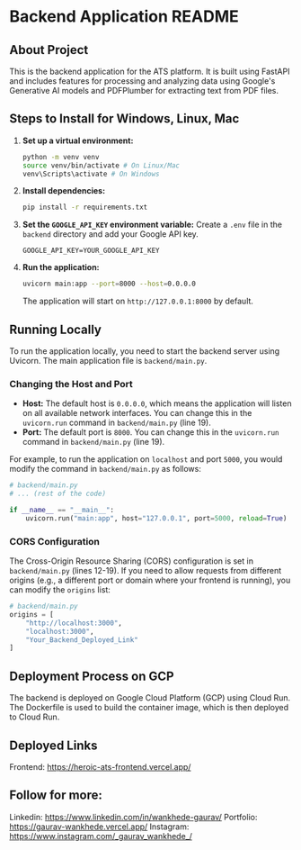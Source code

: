 # Backend Application README

## About Project
This is the backend application for the ATS platform. It is built using FastAPI and includes features for processing and analyzing data using Google's Generative AI models and PDFPlumber for extracting text from PDF files.

## Steps to Install for Windows, Linux, Mac

1. **Set up a virtual environment:**
    ```bash
    python -m venv venv
    source venv/bin/activate # On Linux/Mac
    venv\Scripts\activate # On Windows
    ```
2. **Install dependencies:**
    ```bash
    pip install -r requirements.txt
    ```
3. **Set the `GOOGLE_API_KEY` environment variable:**
    Create a `.env` file in the `backend` directory and add your Google API key.
    ```env
    GOOGLE_API_KEY=YOUR_GOOGLE_API_KEY
    ```
4. **Run the application:**
    ```bash
    uvicorn main:app --port=8000 --host=0.0.0.0
    ```
    The application will start on `http://127.0.0.1:8000` by default.

## Running Locally

To run the application locally, you need to start the backend server using Uvicorn. The main application file is `backend/main.py`.

### Changing the Host and Port

-   **Host:** The default host is `0.0.0.0`, which means the application will listen on all available network interfaces. You can change this in the `uvicorn.run` command in `backend/main.py` (line 19).
-   **Port:** The default port is `8000`. You can change this in the `uvicorn.run` command in `backend/main.py` (line 19).

For example, to run the application on `localhost` and port `5000`, you would modify the command in `backend/main.py` as follows:

```python
# backend/main.py
# ... (rest of the code)

if __name__ == "__main__":
    uvicorn.run("main:app", host="127.0.0.1", port=5000, reload=True)
```

### CORS Configuration

The Cross-Origin Resource Sharing (CORS) configuration is set in `backend/main.py` (lines 12-19). If you need to allow requests from different origins (e.g., a different port or domain where your frontend is running), you can modify the `origins` list:

```python
# backend/main.py
origins = [
    "http://localhost:3000",
    "localhost:3000",
    "Your_Backend_Deployed_Link"
]
```

## Deployment Process on GCP
The backend is deployed on Google Cloud Platform (GCP) using Cloud Run. The Dockerfile is used to build the container image, which is then deployed to Cloud Run.

## Deployed Links
Frontend: https://heroic-ats-frontend.vercel.app/

## Follow for more:
Linkedin: https://www.linkedin.com/in/wankhede-gaurav/ 
Portfolio: https://gaurav-wankhede.vercel.app/
Instagram: https://www.instagram.com/_gaurav_wankhede_/
